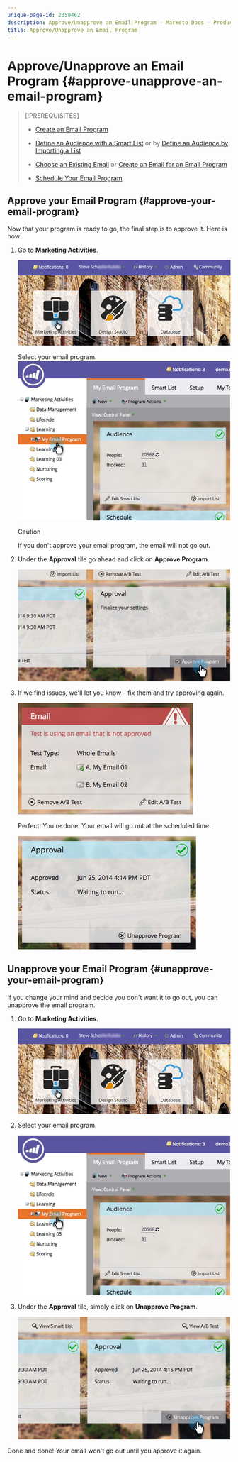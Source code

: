 ```yaml
---
unique-page-id: 2359462
description: Approve/Unapprove an Email Program - Marketo Docs - Product Documentation
title: Approve/Unapprove an Email Program
---
```


# Approve/Unapprove an Email Program {#approve-unapprove-an-email-program}

>[!PREREQUISITES]
>
>* [Create an Email Program](../../../../product-docs/email-marketing/email-programs/creating-an-email-program/create-an-email-program.md)
>* [Define an Audience with a Smart List](../../../../product-docs/email-marketing/email-programs/managing-people-in-email-programs/define-an-audience-with-a-smart-list.md) or by [Define an Audience by Importing a List](../../../../product-docs/email-marketing/email-programs/managing-people-in-email-programs/define-an-audience-by-importing-a-list.md)
>
>* [Choose an Existing Email](choose-an-existing-email.md) or [Create an Email for an Email Program](create-an-email-for-an-email-program.md)
>
>* [Schedule Your Email Program](schedule-your-email-program.md)
>

## Approve your Email Program {#approve-your-email-program}

Now that your program is ready to go, the final step is to approve it. Here is how:

1. Go to **Marketing Activities**.

   ![](assets/login-marketing-activities-2.png)

   Select your email program.
   ![](assets/selectemailprogram-2.jpg)

   >[!CAUTION]
   >
   >If you don't approve your email program, the email will not go out.

1. Under the **Approval** tile go ahead and click on **Approve Program**.

   ![](assets/image2014-9-12-13-3a43-3a36.png)

1. If we find issues, we'll let you know - fix them and try approving again.

   ![](assets/image2014-9-12-13-3a43-3a44.png)

   Perfect! You're done. Your email will go out at the scheduled time.

   ![](assets/image2014-9-12-13-3a43-3a56.png)

## Unapprove your Email Program {#unapprove-your-email-program}

If you change your mind and decide you don't want it to go out, you can unapprove the email program.

1. Go to **Marketing Activities**.

   ![](assets/login-marketing-activities-2.png)

1. Select your email program.

   ![](assets/selectemailprogram-2.jpg)

1. Under the **Approval** tile, simply click on **Unapprove Program**.

   ![](assets/image2014-9-12-13-3a44-3a28.png)

Done and done! Your email won't go out until you approve it again.
